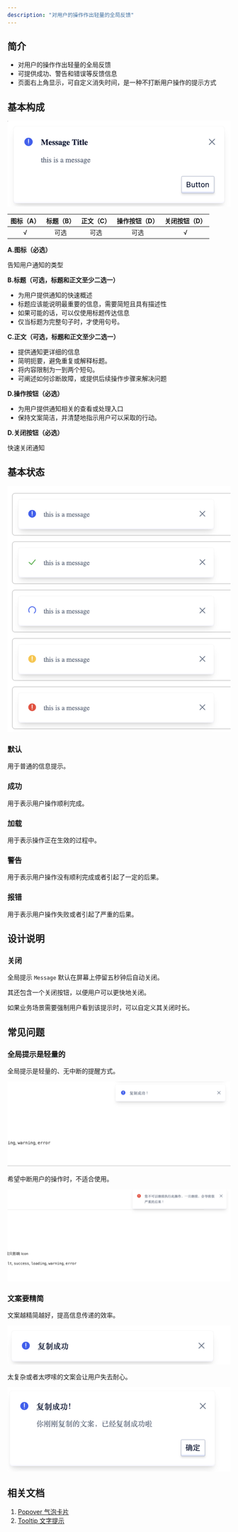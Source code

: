 ```yaml
---
description: "对用户的操作作出轻量的全局反馈"
---
```

<!--副标题具体写法见源代码模式-->

## 简介
- 对用户的操作作出轻量的全局反馈
- 可提供成功、警告和错误等反馈信息
- 页面右上角显示，可自定义消失时间，是一种不打断用户操作的提示方式

## 基本构成
![](../../../images/Message/Basic.png)

| 图标（A） | 标题（B） | 正文（C） | 操作按钮（D） |关闭按钮（D） |
| :-------: | :-----------: | :-----------: | :-------: |:-------: |
|   √    |       可选       |     可选     |     可选     | √     |

**A.图标（必选）**

告知用户通知的类型

**B.标题（可选，标题和正文至少二选一）**

- 为用户提供通知的快速概述
- 标题应该能说明最重要的信息，需要简短且具有描述性
- 如果可能的话，可以仅使用标题传达信息
- 仅当标题为完整句子时，才使用句号。

**C.正文（可选，标题和正文至少二选一）**

- 提供通知更详细的信息
- 简明扼要，避免重复或解释标题。
- 将内容限制为一到两个短句。
- 可阐述如何诊断故障，或提供后续操作步骤来解决问题

**D.操作按钮（必选）**

- 为用户提供通知相关的查看或处理入口
- 保持文案简洁，并清楚地指示用户可以采取的行动。

**D.关闭按钮（必选）**

快速关闭通知



## 基本状态

![](../../../images/Message/States.png)

### 默认

用于普通的信息提示。

### 成功

用于表示用户操作顺利完成。

### 加载
用于表示操作正在生效的过程中。

### 警告

用于表示用户操作没有顺利完成或者引起了一定的后果。

### 报错

用于表示用户操作失败或者引起了严重的后果。




## 设计说明

### 关闭

全局提示 `Message` 默认在屏幕上停留五秒钟后自动关闭。

其还包含一个关闭按钮，以便用户可以更快地关闭。

如果业务场景需要强制用户看到该提示时，可以自定义其关闭时长。




## 常见问题


### 全局提示是轻量的

<div class="u-md-flex-without-bg">
   <div class="u-md-mr24">
      <p><i class="u-md-suggested"></i>
全局提示是轻量的、无中断的提醒方式。</p>
      <img src="../../../images/Message/pro-1.png" alt="image alt" title="desc" />
   </div>
   <div>
      <p><i class="u-md-not-suggested"></i>希望中断用户的操作时，不适合使用。</p>
      <img src="../../../images/Message/pro-2.png" alt="image alt" title="desc" />
   </div>
</div>

### 文案要精简

<div class="u-md-flex-without-bg">
   <div class="u-md-mr24">
      <p><i class="u-md-suggested"></i>
文案越精简越好，提高信息传递的效率。</p>
      <img src="../../../images/Message/pro-3.png" alt="image alt" title="desc" />
   </div>
   <div>
      <p><i class="u-md-not-suggested"></i>太复杂或者太啰嗦的文案会让用户失去耐心。</p>
      <img src="../../../images/Message/pro-4.png" alt="image alt" title="desc" />
   </div>
</div>



## 相关文档

1. [Popover 气泡卡片](https://udesign.ucloud.cn/component/Popover/)
2. [Tooltip 文字提示](https://udesign.ucloud.cn/component/Tooltip/)
